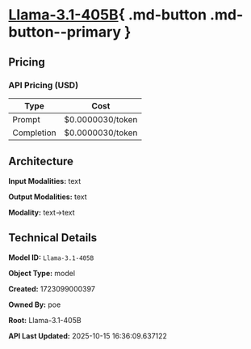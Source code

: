 # [Llama-3.1-405B](https://poe.com/Llama-3.1-405B){ .md-button .md-button--primary }

## Pricing

### API Pricing (USD)

| Type | Cost |
|------|------|
| Prompt | $0.0000030/token |
| Completion | $0.0000030/token |

## Architecture

**Input Modalities:** text

**Output Modalities:** text

**Modality:** text->text


## Technical Details

**Model ID:** `Llama-3.1-405B`

**Object Type:** model

**Created:** 1723099000397

**Owned By:** poe

**Root:** Llama-3.1-405B

**API Last Updated:** 2025-10-15 16:36:09.637122
